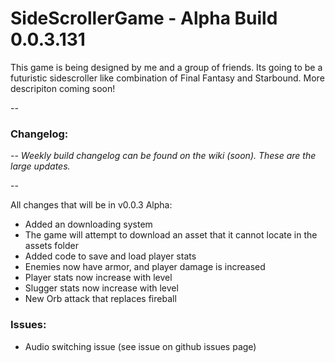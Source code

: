 # SideScrollerGame - Alpha Build 0.0.3.131

This game is being designed by me and a group of friends. Its going to be a futuristic sidescroller like combination of Final Fantasy and Starbound. More descripiton coming soon!


--

### Changelog: 

--
*Weekly build changelog can be found on the wiki (soon). These are the large updates.*

--

All changes that will be in v0.0.3 Alpha:
- Added an downloading system
- The game will attempt to download an asset that it cannot locate in the assets folder
- Added code to save and load player stats
- Enemies now have armor, and player damage is increased
- Player stats now increase with level
- Slugger stats now increase with level
- New Orb attack that replaces fireball

### Issues:
- Audio switching issue (see issue on github issues page)